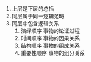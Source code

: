 1. 上层是下层的总括
1. 同层属于同一逻辑范畴
1. 同层中包含逻辑关系
	1. 演绎顺序 事物的论证过程
	1. 时间顺序 事物的因果关系
	1. 结构顺序 事物的组成关系
	1. 重要性顺序 事物的组分关系